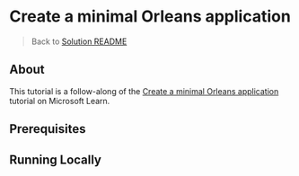 ﻿# Create a minimal Orleans application
> Back to [Solution README](../README.md)

## About
This tutorial is a follow-along of the [Create a minimal Orleans application](https://learn.microsoft.com/en-us/dotnet/orleans/tutorials-and-samples/tutorial-1) tutorial on Microsoft Learn.

## Prerequisites

## Running Locally
